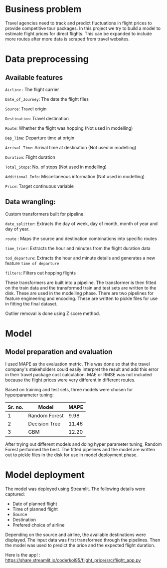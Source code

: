 
# Business problem

Travel agencies need to track and predict fluctuations in flight prices to provide competitive tour packages. In this project we try to build a model to estimate flight prices for direct flights. This can be expanded to include more routes after more data is scraped from travel websites.


# Data preprocessing

## Available features

`Airline` : The flight carrier

`Date_of_Journey`: The date the flight flies

`Source`: Travel origin

`Destination`: Travel destination

`Route`: Whether the flight was hopping (Not used in modelling)

`Dep_Time`: Departure time at origin

`Arrival_Time`: Arrival time at destination (Not used in modelling)

`Duration`: Flight duration

`Total_Stops`: No. of stops (Not used in modelling)

`Additional_Info`: Miscellaneous information (Not used in modelling)

`Price`: Target continuous variable

## Data wrangling:

Custom transformers built for pipeline:

`date_splitter`: Extracts the day of week, day of month, month of year and day of year.

`route` : Maps the source and destination combinations into specific routes

`time_trier`: Extracts the hour and minutes from the flight duration data

`tod_departure`: Extracts the hour and minute details and generates a new feature `time of departure`

`filters`: Filters out hopping flights

These transformers are built into a pipeline. The transformer is then fitted on the train data and the transformed train and test sets are written to the disk. These are used in the modelling phase. There are two pipelines for feature engineering and encoding. These are written to pickle files for use in fitting the final dataset.

Outlier removal is done using Z score method.



# Model

## Model preparation and evaluation

I used MAPE as the evaluation metric. This was done so that the travel company's stakeholders could easily interpret the result and add this error in their travel package cost calculation. MAE or RMSE was not included because the flight prices were very different in different routes.

Based on training and test sets, three models were chosen for hyperparameter tuning:

|Sr. no.|Model|MAPE|
|--|--|--|
|1|Random Forest|9.98|
|2|Decision Tree|11.46|
|3|GBM|12.20|

After trying out different models and doing hyper parameter tuning, Random Forest performed the best. The fitted pipelines and the model are written out to pickle files in the disk for use in model deployment phase.

# Model deployment

The model was deployed using Streamlit. The following details were captured:
* Date of planned flight
* Time of planned flight
* Source
* Destination 
* Prefered choice of airline

Depending on the source and airline, the available destinations were displayed. The input data was first transformed through the pipelines. Then the model was used to predict the price and the expected flight duration.

Here is the app! : https://share.streamlit.io/coderkol95/flight_price/src/flight_app.py
